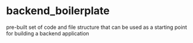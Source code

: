 # backend_boilerplate
 pre-built set of code and file structure that can be used as a starting point for building a backend application
